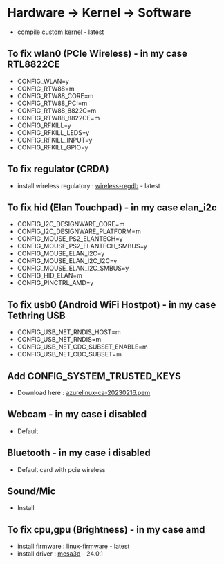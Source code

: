 # Hardware -> Kernel -> Software
- compile custom [kernel](https://www.kernel.org) - latest

## To fix wlan0 (PCIe Wireless) - in my case RTL8822CE
- CONFIG_WLAN=y
- CONFIG_RTW88=m
- CONFIG_RTW88_CORE=m
- CONFIG_RTW88_PCI=m
- CONFIG_RTW88_8822C=m
- CONFIG_RTW88_8822CE=m
- CONFIG_RFKILL=y
- CONFIG_RFKILL_LEDS=y
- CONFIG_RFKILL_INPUT=y
- CONFIG_RFKILL_GPIO=y

## To fix regulator (CRDA)
- install wireless regulatory : [wireless-regdb](https://git.kernel.org/pub/scm/linux/kernel/git/sforshee/wireless-regdb.git) - latest

## To fix hid (Elan Touchpad) - in my case elan_i2c
- CONFIG_I2C_DESIGNWARE_CORE=m
- CONFIG_I2C_DESIGNWARE_PLATFORM=m
- CONFIG_MOUSE_PS2_ELANTECH=y
- CONFIG_MOUSE_PS2_ELANTECH_SMBUS=y
- CONFIG_MOUSE_ELAN_I2C=y
- CONFIG_MOUSE_ELAN_I2C_I2C=y
- CONFIG_MOUSE_ELAN_I2C_SMBUS=y
- CONFIG_HID_ELAN=m
- CONFIG_PINCTRL_AMD=y

## To fix usb0 (Android WiFi Hostpot) - in my case Tethring USB
- CONFIG_USB_NET_RNDIS_HOST=m
- CONFIG_USB_NET_RNDIS=m
- CONFIG_USB_NET_CDC_SUBSET_ENABLE=m
- CONFIG_USB_NET_CDC_SUBSET=m

## Add CONFIG_SYSTEM_TRUSTED_KEYS
- Download here : [azurelinux-ca-20230216.pem](https://raw.githubusercontent.com/microsoft/azurelinux/refs/heads/3.0/SPECS/kernel/azurelinux-ca-20230216.pem)

## Webcam - in my case i disabled
- Default

## Bluetooth - in my case i disabled
- Default card with pcie wireless

## Sound/Mic
- Install

## To fix cpu,gpu (Brightness) - in my case amd
- install firmware : [linux-firmware](https://git.kernel.org/pub/scm/linux/kernel/git/firmware/linux-firmware.git) - latest
- install driver : [mesa3d](https://archive.mesa3d.org) - 24.0.1
